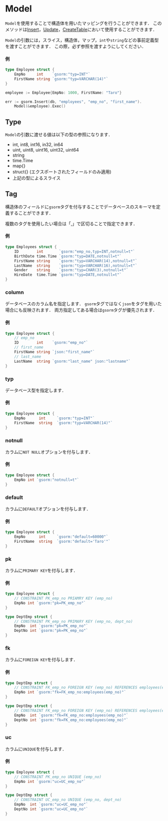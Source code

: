 # Model
`Model`を使用することで構造体を用いたマッピングを行うことができます．
このメソッドは[Insert](https://github.com/champon1020/gsorm/tree/main/docs/insert_ja.md)，[Update](https://github.com/champon1020/gsorm/tree/main/docs/update_ja.md)，[CreateTable](https://github.com/champon1020/gsorm/tree/main/docs/createtable_ja.md)において使用することができます．

`Model`の引数には，スライス，構造体，マップ，`int`や`string`などの事前定義型を渡すことができます．
この際，必ず参照を渡すようにしてください．

#### 例
```go
type Employee struct {
    EmpNo     int    `gsorm:"typ=INT"`
    FirstName string `gsorm:"typ=VARCHAR(14)"`
}

employee := Employee{EmpNo: 1000, FirstName: "Taro"}

err := gsorm.Insert(db, "employees", "emp_no", "first_name").
    Model(&employee).Exec()
```


## Type
`Model`の引数に渡せる値は以下の型の参照になります．

- int, int8, int16, in32, in64
- uint, uint8, uint16, uint32, uint64
- string
- time.Time
- map{}
- struct{} (エクスポートされたフィールドのみ適用)
- 上記の型によるスライス


## Tag
構造体のフィールドに`gsorm`タグを付与することでデータベースのスキーマを定義することができます．

複数のタグを使用したい場合は「,」で区切ることで指定できます．

#### 例
```go
type Employees struct {
    ID        int       `gsorm:"emp_no,typ=INT,notnull=t"`
    BirthDate time.Time `gsorm:"typ=DATE,notnull=t"`
    FirstName string    `gsorm:"typ=VARCHAR(14),notnull=t"`
    LastName  string    `gsorm:"typ=VARCHAR(16),notnull=t"`
    Gender    string    `gsorm:"typ=CHAR(3),notnull=t"`
    HireDate  time.Time `gsorm:"typ=DATE,notnull=t"`
}
```


### column
データベースのカラム名を指定します．
`gsorm`タグではなく`json`をタグを用いた場合にも反映されます．
両方指定してある場合は`gsorm`タグが優先されます．

#### 例
```go
type Employee struct {
    // emp_no
    ID        int    `gsorm:"emp_no"`
    // first_name
    FirstName string `json:"first_name"`
    // last_name
    LastName  string `gsorm:"last_name" json:"lastname"`
}
```


### typ
データベース型を指定します．

#### 例
```go
type Employee struct {
    EmpNo      int     `gsorm:"typ=INT"`
    FirstName  string  `gsorm:"typ=VARCHAR(14)"`
}
```


### notnull
カラムに`NOT NULL`オプションを付与します．

#### 例
```go
type Employee struct {
    EmpNo int `gsorm:"notnull=t"`
}
```


### default
カラムに`DEFAULT`オプションを付与します．

#### 例
```go
type Employee struct {
    EmpNo      int     `gsorm:"default=60000"`
    FirstName  string  `gsorm:"default='Taro'"`
}
```


### pk
カラムに`PRIMARY KEY`を付与します．

#### 例
```go
type Employee struct {
    // CONSTRAINT PK_emp_no PRIAMRY KEY (emp_no)
    EmpNo int `gsorm:"pk=PK_emp_no"`
}

type DeptEmp struct {
    // CONSTRAINT PK_emp_no PRIMARY KEY (emp_no, dept_no)
    EmpNo  int `gsorm:"pk=PK_emp_no"`
    DeptNo int `gsorm:"pk=PK_emp_no"`
}
```


### fk
カラムに`FOREIGN KEY`を付与します．

#### 例
```go
type DeptEmp struct {
    // CONSTRAINT FK_emp_no FOREIGN KEY (emp_no) REFERENCES employees(emp_no)
    EmpNo int `gsorm:"fk=FK_emp_no:employees(emp_no)"`
}

type DeptEmp struct {
    // CONSTRAINT FK_emp_no FOREIGN KEY (emp_no) REFERENCES employees(emp_no, dept_no)
    EmpNo  int `gsorm:"fk=FK_emp_no:employees(emp_no)"`
    DeptNo int `gsorm:"fk=FK_emp_no:employees(emp_no)"`
}
```


### uc
カラムに`UNIQUE`を付与します．

#### 例
```go
type Employee struct {
    // CONSTRAINT PK_emp_no UNIQUE (emp_no)
    EmpNo int `gsorm:"uc=UC_emp_no"`
}

type DeptEmp struct {
    // CONSTRAINT UC_emp_no UNIQUE (emp_no, dept_no)
    EmpNo  int `gsorm:"uc=UC_emp_no"`
    DeptNo int `gsorm:"uc=UC_emp_no"`
}
```
